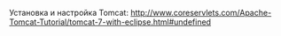 Установка и настройка Tomcat:
http://www.coreservlets.com/Apache-Tomcat-Tutorial/tomcat-7-with-eclipse.html#undefined
